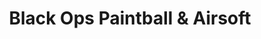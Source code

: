 ---
title: "Black Ops Paintball & Airsoft"
url: /lacey/black-ops-paintball-und-airsoft/
shop: Allgemein
---